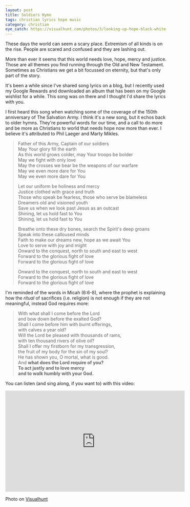```yaml
---
layout: post
title: Soldiers Hymn
tags: christian lyrics hope music
category: christian
eye_catch: https://visualhunt.com/photos/3/looking-up-hope-black-white-portrait-people-person.jpg
---
```


These days the world can seem a scary place. Extremism of all kinds is on the rise. People are scared and confused and they are lashing out.

More than ever it seems that this world needs love, hope, mercy and justice. Those are all themes you find running through the Old and New Testament. Sometimes as Christians we get a bit focussed on eternity, but that's only part of the story.

It's been a while since I've shared song lyrics on a blog, but I recently used my Google Rewards and downloaded an album that has been on my Google wishlist for a while. This song was on there and I thought I'd share the lyrics with you.

<!--more-->

I first heard this song when watching some of the coverage of the 150th anniversary of The Salvation Army. I think it's a new song, but it echos back to older hymns. They're powerful words for our time, and a call to do more and be more as Christians to world that needs hope now more than ever. I believe it's attributed to Phil Laeger and Marty Mikles.

> Father of this Army, Captain of our soldiers  
> May Your glory fill the earth  
> As this world grows colder, may Your troops be bolder  
> May we fight with only love  
> May the crosses we bear be the weapons of our warfare  
> May we even more dare for You  
> May we even more dare for You
>
> Let our uniform be holiness and mercy  
> Justice clothed with grace and truth  
> Those who speak be fearless, those who serve be blameless  
> Dreamers old and visioned youth  
> Save us when we look past Jesus as an outcast  
> Shining, let us hold fast to You  
> Shining, let us hold fast to You
>
> Breathe onto these dry bones, search the Spirit's deep groans  
> Speak into these calloused minds  
> Faith to make our dreams new, hope as we await You  
> Love to serve with joy and might  
> Onward to the conquest, north to south and east to west  
> Forward to the glorious fight of love  
> Forward to the glorious fight of love
>
> Onward to the conquest, north to south and east to west  
> Forward to the glorious fight of love  
> Forward to the glorious fight of love

I'm reminded of the words in Micah (6:6-8), where the prophet is explaining how the _ritual_ of sacrifices (i.e. religion) is not enough if they are not meaningful, instead God requires more:

> With what shall I come before the Lord  
> and bow down before the exalted God?  
> Shall I come before him with burnt offerings,  
> with calves a year old?  
> Will the Lord be pleased with thousands of rams,  
> with ten thousand rivers of olive oil?  
> Shall I offer my firstborn for my transgression,  
> the fruit of my body for the sin of my soul?  
> He has shown you, O mortal, what is good.  
> And **what does the Lord require of you?**  
> **To act justly and to love mercy**  
> **and to walk humbly with your God.**

You can listen (and sing along, if you want to) with this video:

<iframe width="560" height="315" src="https://www.youtube.com/embed/od_YZkj3DaU" frameborder="0" allow="accelerometer; autoplay; encrypted-media; gyroscope; picture-in-picture" allowfullscreen></iframe>

Photo on [Visualhunt](https://visualhunt.com/re4/62087c81)